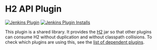 # H2 API Plugin
[![Jenkins Plugin](https://img.shields.io/jenkins/plugin/v/h2-api.svg)](https://plugins.jenkins.io/h2-api)
[![Jenkins Plugin Installs](https://img.shields.io/jenkins/plugin/i/h2-api.svg?color=blue)](https://plugins.jenkins.io/h2-api)

This plugin is a shared library. It provides the [H2](https://www.h2database.com/) jar so that other plugins can consume H2 without duplication and without classpath collisions. 
To check which plugins are using this, see the [list of dependent plugins](https://plugins.jenkins.io/h2-api/#dependencies).
